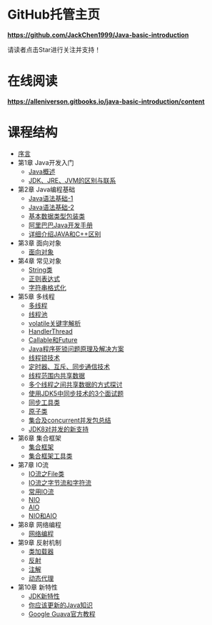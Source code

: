 # GitHub托管主页

**https://github.com/JackChen1999/Java-basic-introduction**

请读者点击Star进行关注并支持！

# 在线阅读

**https://alleniverson.gitbooks.io/java-basic-introduction/content**

# 课程结构

* [序言](https://alleniverson.gitbooks.io/java-basic-introduction/content/README.html)
* 第1章 Java开发入门
  * [Java概述](https://alleniverson.gitbooks.io/java-basic-introduction/content/第1章%20Java开发入门/Java概述.html)
  * [JDK、JRE、JVM的区别与联系](https://alleniverson.gitbooks.io/java-basic-introduction/content/第1章%20Java开发入门/JDK、JRE、JVM的区别与联系.html)
* 第2章 Java编程基础
  * [Java语法基础-1](https://alleniverson.gitbooks.io/java-basic-introduction/content/第2章%20Java编程基础/Java语法基础-1.html)
  * [Java语法基础-2](https://alleniverson.gitbooks.io/java-basic-introduction/content/第2章%20Java编程基础/Java语法基础-2.html)
  * [基本数据类型包装类](https://alleniverson.gitbooks.io/java-basic-introduction/content/第2章%20Java编程基础/基本数据类型包装类.html)
  * [阿里巴巴Java开发手册](https://alleniverson.gitbooks.io/java-basic-introduction/content/第2章%20Java编程基础/阿里巴巴Java开发手册.html)
  * [详细介绍JAVA和C++区别](https://alleniverson.gitbooks.io/java-basic-introduction/content/第2章%20Java编程基础/详细介绍JAVA和C++区别.html)
* 第3章 面向对象
  * [面向对象](https://alleniverson.gitbooks.io/java-basic-introduction/content/第3章%20面向对象/面向对象.html)
* 第4章 常见对象
  * [String类](https://alleniverson.gitbooks.io/java-basic-introduction/content/第4章%20常见对象/String类.html)
  * [正则表达式](https://alleniverson.gitbooks.io/java-basic-introduction/content/第4章%20常见对象/正则表达式.html)
  * [字符串格式化](https://alleniverson.gitbooks.io/java-basic-introduction/content/第4章%20常见对象/字符串格式化.html)
* 第5章 多线程
  * [多线程](https://alleniverson.gitbooks.io/java-basic-introduction/content/第5章%20多线程/多线程.html)
  * [线程池](https://alleniverson.gitbooks.io/java-basic-introduction/content/第5章%20多线程/线程池.html)
  * [volatile关键字解析](https://alleniverson.gitbooks.io/java-basic-introduction/content/第5章%20多线程/volatile关键字解析.html)
  * [HandlerThread](https://alleniverson.gitbooks.io/java-basic-introduction/content/第5章%20多线程/HandlerThread.html)
  * [Callable和Future](https://alleniverson.gitbooks.io/java-basic-introduction/content/第5章%20多线程/Callable和Future.html)
  * [Java程序死锁问题原理及解决方案](https://alleniverson.gitbooks.io/java-basic-introduction/content/第5章%20多线程/Java程序死锁问题原理及解决方案.html)
  * [线程锁技术](https://alleniverson.gitbooks.io/java-basic-introduction/content/第5章%20多线程/线程锁技术.html)
  * [定时器、互斥、同步通信技术](https://alleniverson.gitbooks.io/java-basic-introduction/content/第5章%20多线程/定时器、互斥、同步通信技术.html)
  * [线程范围内共享数据](https://alleniverson.gitbooks.io/java-basic-introduction/content/第5章%20多线程/线程范围内共享数据.html)
  * [多个线程之间共享数据的方式探讨](https://alleniverson.gitbooks.io/java-basic-introduction/content/第5章%20多线程/多个线程之间共享数据的方式探讨.html)
  * [使用JDK5中同步技术的3个面试题](https://alleniverson.gitbooks.io/java-basic-introduction/content/第5章%20多线程/使用JDK5中同步技术的3个面试题.html)
  * [同步工具类](https://alleniverson.gitbooks.io/java-basic-introduction/content/第5章%20多线程/同步工具类.html)
  * [原子类](https://alleniverson.gitbooks.io/java-basic-introduction/content/第5章%20多线程/原子类.html)
  * [集合及concurrent并发包总结](https://alleniverson.gitbooks.io/java-basic-introduction/content/第5章%20多线程/集合及concurrent并发包总结.html)
  * [JDK8对并发的新支持](https://alleniverson.gitbooks.io/java-basic-introduction/content/第5章%20多线程/JDK8对并发的新支持.html)
* 第6章 集合框架
  * [集合框架](https://alleniverson.gitbooks.io/java-basic-introduction/content/第6章%20集合框架/集合框架.html)
  * [集合框架工具类](https://alleniverson.gitbooks.io/java-basic-introduction/content/第6章%20集合框架/集合框架工具类.html)
* 第7章 IO流
  * [IO流之File类](https://alleniverson.gitbooks.io/java-basic-introduction/content/第7章%20IO流/IO流之File类.html)
  * [IO流之字节流和字符流](https://alleniverson.gitbooks.io/java-basic-introduction/content/第7章%20IO流/IO流之字节流和字符流.html)
  * [常用IO流](https://alleniverson.gitbooks.io/java-basic-introduction/content/第7章%20IO流/常用IO流.html)
  * [NIO](https://alleniverson.gitbooks.io/java-basic-introduction/content/第7章%20IO流/NIO.html)
  * [AIO](https://alleniverson.gitbooks.io/java-basic-introduction/content/第7章%20IO流/AIO.html)
  * [NIO和AIO](https://alleniverson.gitbooks.io/java-basic-introduction/content/第7章%20IO流/NIO和AIO.html)
* 第8章 网络编程
  * [网络编程](https://alleniverson.gitbooks.io/java-basic-introduction/content/第8章%20网络编程/网络编程.html)
* 第9章 反射机制
  * [类加载器](https://alleniverson.gitbooks.io/java-basic-introduction/content/第9章%20反射机制/类加载器.html)
  * [反射](https://alleniverson.gitbooks.io/java-basic-introduction/content/第9章%20反射机制/反射.html)
  * [注解](https://alleniverson.gitbooks.io/java-basic-introduction/content/第9章%20反射机制/注解.html)
  * [动态代理](https://alleniverson.gitbooks.io/java-basic-introduction/content/第9章%20反射机制/动态代理.html)
* 第10章 新特性
  * [JDK新特性](https://alleniverson.gitbooks.io/java-basic-introduction/content/第10章%20新特性/JDK新特性.html)
  * [你应该更新的Java知识](https://alleniverson.gitbooks.io/java-basic-introduction/content/第10章%20新特性/你应该更新的Java知识.html)
  * [Google Guava官方教程](https://alleniverson.gitbooks.io/java-basic-introduction/content/第10章%20新特性/Google%20Guava官方教程.html)
